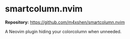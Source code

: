 # smartcolumn.nvim

**Repository:** https://github.com/m4xshen/smartcolumn.nvim

A Neovim plugin hiding your colorcolumn when unneeded.
